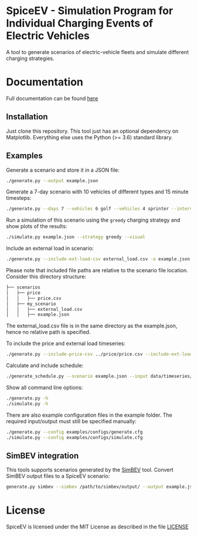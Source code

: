 # SpiceEV - Simulation Program for Individual Charging Events of Electric Vehicles 

A tool to generate scenarios of electric-vehicle fleets and simulate different charging
strategies.

# Documentation

Full documentation can be found [here](https://spice-ev.readthedocs.io/en/latest/index.html)

## Installation

Just clone this repository. This tool just has an optional dependency on
Matplotlib. Everything else uses the Python (>= 3.6) standard library.

## Examples

Generate a scenario and store it in a JSON file:

```sh
./generate.py --output example.json
```

Generate a 7-day scenario with 10 vehicles of different types and 15 minute timesteps:

```sh
./generate.py --days 7 --vehicles 6 golf --vehicles 4 sprinter --interval 15 -o example.json
```

Run a simulation of this scenario using the `greedy` charging strategy and show
plots of the results:

```sh
./simulate.py example.json --strategy greedy --visual
```

Include an external load in scenario:
```sh
./generate.py --include-ext-load-csv external_load.csv -o example.json
```
Please note that included file paths are relative to the scenario file location. Consider this directory structure:

```sh
├── scenarios
│   ├── price
│   │   ├── price.csv
│   ├── my_scenario
│   │   ├── external_load.csv
│   │   ├── example.json
```
The external_load.csv file is in the same directory as the example.json, hence no relative path is specified.

To include the price and external load timeseries:
```sh
./generate.py --include-price-csv ../price/price.csv --include-ext-load-csv external_load.csv -o example.json
```

Calculate and include schedule:
```sh
./generate_schedule.py --scenario example.json --input data/timeseries/NSM_1.csv --output data/schedules/NSM_1.csv
```

Show all command line options:

```sh
./generate.py -h
./simulate.py -h
```

There are also example configuration files in the example folder. The required input/output must still be specified manually:

```sh
./generate.py --config examples/configs/generate.cfg
./simulate.py --config examples/configs/simulate.cfg
```

## SimBEV integration

This tools supports scenarios generated by the [SimBEV](https://github.com/rl-institut/simbev) tool. Convert SimBEV output files to a SpiceEV scenario: 
```sh
generate.py simbev --simbev /path/to/simbev/output/ --output example.json
```

# License

SpiceEV is licensed under the MIT License as described in the file [LICENSE](https://github.com/rl-institut/spice_ev/blob/dev/LICENSE)
